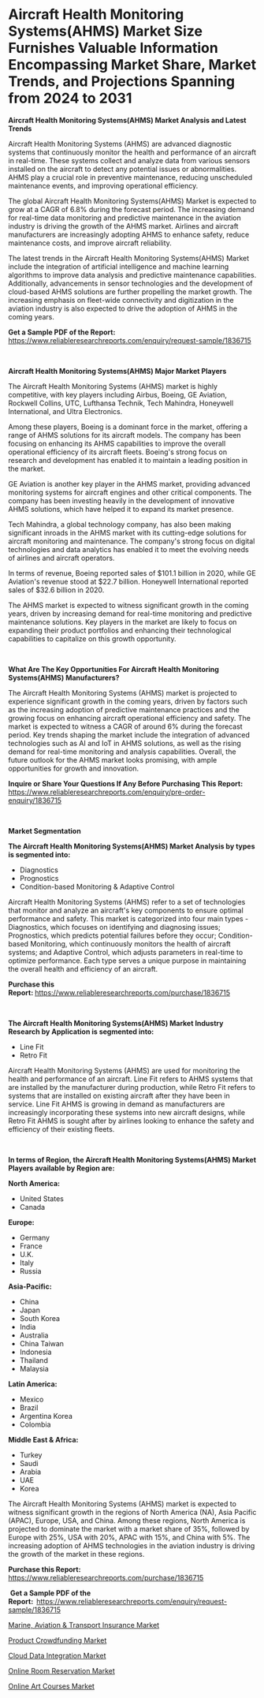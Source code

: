 <p><h1>Aircraft Health Monitoring Systems(AHMS) Market Size Furnishes Valuable Information Encompassing Market Share, Market Trends, and Projections Spanning from 2024 to 2031</h1></p><p><strong>Aircraft Health Monitoring Systems(AHMS) Market Analysis and Latest Trends</strong></p>
<p><p>Aircraft Health Monitoring Systems (AHMS) are advanced diagnostic systems that continuously monitor the health and performance of an aircraft in real-time. These systems collect and analyze data from various sensors installed on the aircraft to detect any potential issues or abnormalities. AHMS play a crucial role in preventive maintenance, reducing unscheduled maintenance events, and improving operational efficiency.</p><p>The global Aircraft Health Monitoring Systems(AHMS) Market is expected to grow at a CAGR of 6.8% during the forecast period. The increasing demand for real-time data monitoring and predictive maintenance in the aviation industry is driving the growth of the AHMS market. Airlines and aircraft manufacturers are increasingly adopting AHMS to enhance safety, reduce maintenance costs, and improve aircraft reliability.</p><p>The latest trends in the Aircraft Health Monitoring Systems(AHMS) Market include the integration of artificial intelligence and machine learning algorithms to improve data analysis and predictive maintenance capabilities. Additionally, advancements in sensor technologies and the development of cloud-based AHMS solutions are further propelling the market growth. The increasing emphasis on fleet-wide connectivity and digitization in the aviation industry is also expected to drive the adoption of AHMS in the coming years.</p></p>
<p><strong>Get a Sample PDF of the Report:&nbsp;</strong> <a href="https://www.reliableresearchreports.com/enquiry/request-sample/1836715">https://www.reliableresearchreports.com/enquiry/request-sample/1836715</a></p>
<p>&nbsp;</p>
<p><strong>Aircraft Health Monitoring Systems(AHMS) Major Market Players</strong></p>
<p><p>The Aircraft Health Monitoring Systems (AHMS) market is highly competitive, with key players including Airbus, Boeing, GE Aviation, Rockwell Collins, UTC, Lufthansa Technik, Tech Mahindra, Honeywell International, and Ultra Electronics.</p><p>Among these players, Boeing is a dominant force in the market, offering a range of AHMS solutions for its aircraft models. The company has been focusing on enhancing its AHMS capabilities to improve the overall operational efficiency of its aircraft fleets. Boeing's strong focus on research and development has enabled it to maintain a leading position in the market.</p><p>GE Aviation is another key player in the AHMS market, providing advanced monitoring systems for aircraft engines and other critical components. The company has been investing heavily in the development of innovative AHMS solutions, which have helped it to expand its market presence.</p><p>Tech Mahindra, a global technology company, has also been making significant inroads in the AHMS market with its cutting-edge solutions for aircraft monitoring and maintenance. The company's strong focus on digital technologies and data analytics has enabled it to meet the evolving needs of airlines and aircraft operators.</p><p>In terms of revenue, Boeing reported sales of $101.1 billion in 2020, while GE Aviation's revenue stood at $22.7 billion. Honeywell International reported sales of $32.6 billion in 2020.</p><p>The AHMS market is expected to witness significant growth in the coming years, driven by increasing demand for real-time monitoring and predictive maintenance solutions. Key players in the market are likely to focus on expanding their product portfolios and enhancing their technological capabilities to capitalize on this growth opportunity.</p></p>
<p>&nbsp;</p>
<p><strong>What Are The Key Opportunities For Aircraft Health Monitoring Systems(AHMS) Manufacturers?</strong></p>
<p><p>The Aircraft Health Monitoring Systems (AHMS) market is projected to experience significant growth in the coming years, driven by factors such as the increasing adoption of predictive maintenance practices and the growing focus on enhancing aircraft operational efficiency and safety. The market is expected to witness a CAGR of around 6% during the forecast period. Key trends shaping the market include the integration of advanced technologies such as AI and IoT in AHMS solutions, as well as the rising demand for real-time monitoring and analysis capabilities. Overall, the future outlook for the AHMS market looks promising, with ample opportunities for growth and innovation.</p></p>
<p><strong>Inquire or Share Your Questions If Any Before Purchasing This Report:</strong> <a href="https://www.reliableresearchreports.com/enquiry/pre-order-enquiry/1836715">https://www.reliableresearchreports.com/enquiry/pre-order-enquiry/1836715</a></p>
<p>&nbsp;</p>
<p><strong>Market Segmentation</strong></p>
<p><strong>The Aircraft Health Monitoring Systems(AHMS) Market Analysis by types is segmented into:</strong></p>
<p><ul><li>Diagnostics</li><li>Prognostics</li><li>Condition-based Monitoring & Adaptive Control</li></ul></p>
<p><p>Aircraft Health Monitoring Systems (AHMS) refer to a set of technologies that monitor and analyze an aircraft's key components to ensure optimal performance and safety. This market is categorized into four main types - Diagnostics, which focuses on identifying and diagnosing issues; Prognostics, which predicts potential failures before they occur; Condition-based Monitoring, which continuously monitors the health of aircraft systems; and Adaptive Control, which adjusts parameters in real-time to optimize performance. Each type serves a unique purpose in maintaining the overall health and efficiency of an aircraft.</p></p>
<p><strong>Purchase this Report:&nbsp;</strong><a href="https://www.reliableresearchreports.com/purchase/1836715">https://www.reliableresearchreports.com/purchase/1836715</a></p>
<p>&nbsp;</p>
<p><strong>The Aircraft Health Monitoring Systems(AHMS) Market Industry Research by Application is segmented into:</strong></p>
<p><ul><li>Line Fit</li><li>Retro Fit</li></ul></p>
<p><p>Aircraft Health Monitoring Systems (AHMS) are used for monitoring the health and performance of an aircraft. Line Fit refers to AHMS systems that are installed by the manufacturer during production, while Retro Fit refers to systems that are installed on existing aircraft after they have been in service. Line Fit AHMS is growing in demand as manufacturers are increasingly incorporating these systems into new aircraft designs, while Retro Fit AHMS is sought after by airlines looking to enhance the safety and efficiency of their existing fleets.</p></p>
<p>&nbsp;</p>
<p><strong>In terms of Region, the Aircraft Health Monitoring Systems(AHMS) Market Players available by Region are:</strong></p>
<p>
    <p> <strong> North America: </strong>
        <ul>
            <li>United States</li>
            <li>Canada</li>
        </ul>
        </p> 
    <p> <strong> Europe: </strong>
        <ul>
            <li>Germany</li>
            <li>France</li>
            <li>U.K.</li>
            <li>Italy</li>
            <li>Russia</li>
        </ul>
        </p> 
    <p> <strong> Asia-Pacific: </strong>
        <ul>
            <li>China</li>
            <li>Japan</li>
            <li>South Korea</li>
            <li>India</li>
            <li>Australia</li>
            <li>China Taiwan</li>
            <li>Indonesia</li>
            <li>Thailand</li>
            <li>Malaysia</li>
        </ul>
        </p> 
    <p> <strong> Latin America: </strong>
        <ul>
            <li>Mexico</li>
            <li>Brazil</li>
            <li>Argentina Korea</li>
            <li>Colombia</li>
        </ul>
        </p> 
    <p> <strong> Middle East & Africa: </strong>
        <ul>
            <li>Turkey</li>
            <li>Saudi</li>
            <li>Arabia</li>
            <li>UAE</li>
            <li>Korea</li>
        </ul>
    </p>
    </p>
<p><p>The Aircraft Health Monitoring Systems (AHMS) market is expected to witness significant growth in the regions of North America (NA), Asia Pacific (APAC), Europe, USA, and China. Among these regions, North America is projected to dominate the market with a market share of 35%, followed by Europe with 25%, USA with 20%, APAC with 15%, and China with 5%. The increasing adoption of AHMS technologies in the aviation industry is driving the growth of the market in these regions.</p></p>
<p><strong>Purchase this Report: </strong><a href="https://www.reliableresearchreports.com/purchase/1836715">https://www.reliableresearchreports.com/purchase/1836715</a></p>
<p>&nbsp;<strong>Get a Sample PDF of the Report:&nbsp;&nbsp;</strong><a href="https://www.reliableresearchreports.com/enquiry/request-sample/1836715">https://www.reliableresearchreports.com/enquiry/request-sample/1836715</a></p>
<p><strong></strong></p>
<p><p><a href="https://medium.com/@kcekkboop72786/marine-aviation-amp-transport-insurance-market-exploring-market-share-market-trends-and-b9ec48a5ab2a">Marine, Aviation & Transport Insurance Market</a></p><p><a href="https://medium.com/@catherinemartinez15/product-crowdfunding-market-the-key-to-successful-business-strategy-forecast-till-2031-6d15ba991b9c">Product Crowdfunding Market</a></p><p><a href="https://medium.com/@kcekkboop72786/cloud-data-integration-market-trends-and-market-analysis-forecasted-for-period-2024-2031-ca529ded37fb">Cloud Data Integration Market</a></p><p><a href="https://medium.com/@loririce03/online-room-reservation-market-competitive-analysis-market-trends-and-forecast-to-2031-17e9518d1614">Online Room Reservation Market</a></p><p><a href="https://medium.com/@catherinemartinez15/online-art-courses-market-exploring-market-share-market-trends-and-future-growth-179be8ed5a02">Online Art Courses Market</a></p></p>